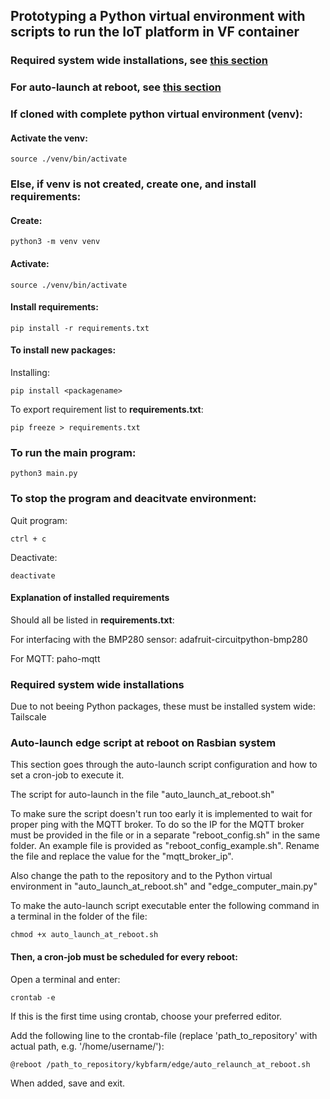 ## Prototyping a Python virtual environment with scripts to run the IoT platform in VF container

### Required system wide installations, see [this section](#system-wide-installatins)

### For auto-launch at reboot, see [this section](#auto-launch-at-reboot)

### If cloned with complete python virtual environment (venv):
#### Activate the venv:
```
source ./venv/bin/activate
```

### Else, if venv is not created, create one, and install requirements:
#### Create:
```
python3 -m venv venv
```
#### Activate:
```
source ./venv/bin/activate
```
#### Install requirements:
```
pip install -r requirements.txt
```

#### To install new packages:
Installing:
```
pip install <packagename>
```

To export requirement list to **requirements.txt**:
```
pip freeze > requirements.txt
```

### To run the main program:
```
python3 main.py
```

### To stop the program and deacitvate environment:
Quit program:
```
ctrl + c
```
Deactivate:
```
deactivate
```

#### Explanation of installed requirements
Should all be listed in **requirements.txt**:

For interfacing with the BMP280 sensor:
adafruit-circuitpython-bmp280

For MQTT:
paho-mqtt

### Required system wide installations <a id="system-wide-installatins"></a>
Due to not beeing Python packages, these must be installed system wide:
Tailscale

### Auto-launch edge script at reboot on Rasbian system <a id="auto-launch-at-reboot"></a>
This section goes through the auto-launch script configuration and how to set a cron-job to execute it.

The script for auto-launch in the file "auto_launch_at_reboot.sh"

To make sure the script doesn't run too early it is implemented to wait for proper ping with the MQTT broker.
To do so the IP for the MQTT broker must be provided in the file or in a separate "reboot_config.sh" in the same folder.
An example file is provided as "reboot_config_example.sh". 
Rename the file and replace the value for the "mqtt_broker_ip". 

Also change the path to the repository and to the Python virtual environment in "auto_launch_at_reboot.sh" and "edge_computer_main.py"

To make the auto-launch script executable enter the following command in a terminal in the folder of the file:
```
chmod +x auto_launch_at_reboot.sh
```

#### Then, a cron-job must be scheduled for every reboot:

Open a terminal and enter:
```
crontab -e
```
If this is the first time using crontab, choose your preferred editor.

Add the following line to the crontab-file (replace 'path_to_repository' with actual path, e.g. '/home/username/'):
```
@reboot /path_to_repository/kybfarm/edge/auto_relaunch_at_reboot.sh
```

When added, save and exit.



